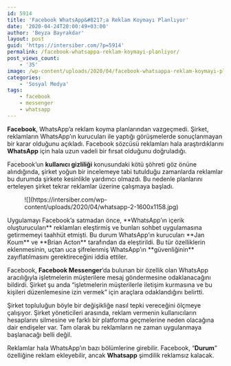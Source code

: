 ```yaml
---
id: 5914
title: 'Facebook WhatsApp&#8217;a Reklam Koymayı Planlıyor'
date: '2020-04-24T20:00:49+03:00'
author: 'Beyza Bayrakdar'
layout: post
guid: 'https://intersiber.com/?p=5914'
permalink: /facebook-whatsappa-reklam-koymayi-planliyor/
post_views_count:
    - '35'
image: /wp-content/uploads/2020/04/facebook-whatsappa-reklam-koymayi-planliyor.jpg
categories:
    - 'Sosyal Medya'
tags:
    - facebook
    - messenger
    - whatsapp
---
```


**Facebook**, WhatsApp’a reklam koyma planlarından vazgeçmedi. Şirket, reklamların WhatsApp’ın kurucuları ile yaptığı görüşmelerde sonuçlanmayan bir karar olduğunu açıkladı. Facebook sözcüsü reklamları hala araştırdıklarını **WhatsApp** için hala uzun vadeli bir fırsat olduğunu doğruladığı.

Facebook’un **kullanıcı gizliliği** konusundaki kötü şöhreti göz önüne alındığında, şirket yoğun bir incelemeye tabi tutulduğu zamanlarda reklamlar bu durumda şirkete kesinlikle yardımcı olmazdı. Bu nedenle planlarını erteleyen şirket tekrar reklamlar üzerine çalışmaya başladı.

<figure class="wp-block-image size-large">![](https://intersiber.com/wp-content/uploads/2020/04/whatsapp-2-1600x1158.jpg)</figure>Uygulamayı Facebook’a satmadan önce, **WhatsApp’ın içerik oluşturucuları** reklamları eleştirmiş ve bunları sohbet uygulamasına getirmemeyi taahhüt etmişti. Bu durum WhatsApp’ın kurucuları **Jan Koum** ve **Brian Acton** tarafından da eleştirildi. Bu tür özelliklerin eklenmesinin, uçtan uca şifrelenmiş WhatsApp’ın **güvenliğinin** zayıflatılmasını gerektireceğini iddia ettiler.

Facebook, **Facebook Messenger**‘da bulunan bir özellik olan WhatsApp aracılığıyla işletmelerin müşterilere mesaj göndermesine odaklanacağını bildirdi. Şirket şu anda “işletmelerin müşterilerle iletişim kurmasına ve bu kişileri düzenlemesine izin vermek” için araçlara odaklandığını belirtti.

Şirket topluluğun böyle bir değişikliğe nasıl tepki vereceğini ölçmeye çalışıyor. Şirket yöneticileri arasında, reklam vermenin kullanıcıların hesaplarını silmesine ve farklı bir platforma geçmelerine neden olacağına dair endişeler var. Tam olarak bu reklamların ne zaman uygulanmaya başlanacağı belli değil.

Reklamlar hala WhatsApp’ın bazı bölümlerine girebilir. Facebook, “**Durum**” özelliğine reklam ekleyebilir, ancak **Whatsapp** şimdilik reklamsız kalacak.